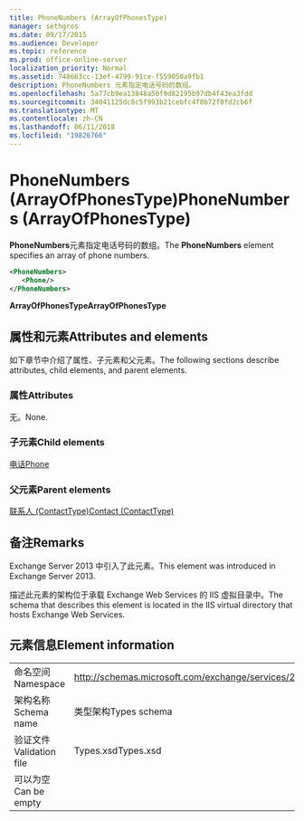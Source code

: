 ```yaml
---
title: PhoneNumbers (ArrayOfPhonesType)
manager: sethgros
ms.date: 09/17/2015
ms.audience: Developer
ms.topic: reference
ms.prod: office-online-server
localization_priority: Normal
ms.assetid: 748663cc-13ef-4799-91ce-f559050a9fb1
description: PhoneNumbers 元素指定电话号码的数组。
ms.openlocfilehash: 5a77cb9ea13848a50f9d82195b97db4f43ea3fdd
ms.sourcegitcommit: 34041125dc8c5f993b21cebfc4f8b72f0fd2cb6f
ms.translationtype: MT
ms.contentlocale: zh-CN
ms.lasthandoff: 06/11/2018
ms.locfileid: "19826766"
---
```

# <a name="phonenumbers-arrayofphonestype"></a><span data-ttu-id="dc3a3-103">PhoneNumbers (ArrayOfPhonesType)</span><span class="sxs-lookup"><span data-stu-id="dc3a3-103">PhoneNumbers (ArrayOfPhonesType)</span></span>

<span data-ttu-id="dc3a3-104">**PhoneNumbers**元素指定电话号码的数组。</span><span class="sxs-lookup"><span data-stu-id="dc3a3-104">The **PhoneNumbers** element specifies an array of phone numbers.</span></span> 
  
```XML
<PhoneNumbers>
   <Phone/>
</PhoneNumbers>
```

 <span data-ttu-id="dc3a3-105">**ArrayOfPhonesType**</span><span class="sxs-lookup"><span data-stu-id="dc3a3-105">**ArrayOfPhonesType**</span></span>
## <a name="attributes-and-elements"></a><span data-ttu-id="dc3a3-106">属性和元素</span><span class="sxs-lookup"><span data-stu-id="dc3a3-106">Attributes and elements</span></span>

<span data-ttu-id="dc3a3-107">如下章节中介绍了属性、子元素和父元素。</span><span class="sxs-lookup"><span data-stu-id="dc3a3-107">The following sections describe attributes, child elements, and parent elements.</span></span>
  
### <a name="attributes"></a><span data-ttu-id="dc3a3-108">属性</span><span class="sxs-lookup"><span data-stu-id="dc3a3-108">Attributes</span></span>

<span data-ttu-id="dc3a3-109">无。</span><span class="sxs-lookup"><span data-stu-id="dc3a3-109">None.</span></span>
  
### <a name="child-elements"></a><span data-ttu-id="dc3a3-110">子元素</span><span class="sxs-lookup"><span data-stu-id="dc3a3-110">Child elements</span></span>

[<span data-ttu-id="dc3a3-111">电话</span><span class="sxs-lookup"><span data-stu-id="dc3a3-111">Phone</span></span>](phone.md)
  
### <a name="parent-elements"></a><span data-ttu-id="dc3a3-112">父元素</span><span class="sxs-lookup"><span data-stu-id="dc3a3-112">Parent elements</span></span>

[<span data-ttu-id="dc3a3-113">联系人 (ContactType)</span><span class="sxs-lookup"><span data-stu-id="dc3a3-113">Contact (ContactType)</span></span>](contact-contacttype.md)
  
## <a name="remarks"></a><span data-ttu-id="dc3a3-114">备注</span><span class="sxs-lookup"><span data-stu-id="dc3a3-114">Remarks</span></span>

<span data-ttu-id="dc3a3-115">Exchange Server 2013 中引入了此元素。</span><span class="sxs-lookup"><span data-stu-id="dc3a3-115">This element was introduced in Exchange Server 2013.</span></span>
  
<span data-ttu-id="dc3a3-116">描述此元素的架构位于承载 Exchange Web Services 的 IIS 虚拟目录中。</span><span class="sxs-lookup"><span data-stu-id="dc3a3-116">The schema that describes this element is located in the IIS virtual directory that hosts Exchange Web Services.</span></span>
  
## <a name="element-information"></a><span data-ttu-id="dc3a3-117">元素信息</span><span class="sxs-lookup"><span data-stu-id="dc3a3-117">Element information</span></span>

|||
|:-----|:-----|
|<span data-ttu-id="dc3a3-118">命名空间</span><span class="sxs-lookup"><span data-stu-id="dc3a3-118">Namespace</span></span>  <br/> |http://schemas.microsoft.com/exchange/services/2006/types  <br/> |
|<span data-ttu-id="dc3a3-119">架构名称</span><span class="sxs-lookup"><span data-stu-id="dc3a3-119">Schema name</span></span>  <br/> |<span data-ttu-id="dc3a3-120">类型架构</span><span class="sxs-lookup"><span data-stu-id="dc3a3-120">Types schema</span></span>  <br/> |
|<span data-ttu-id="dc3a3-121">验证文件</span><span class="sxs-lookup"><span data-stu-id="dc3a3-121">Validation file</span></span>  <br/> |<span data-ttu-id="dc3a3-122">Types.xsd</span><span class="sxs-lookup"><span data-stu-id="dc3a3-122">Types.xsd</span></span>  <br/> |
|<span data-ttu-id="dc3a3-123">可以为空</span><span class="sxs-lookup"><span data-stu-id="dc3a3-123">Can be empty</span></span>  <br/> ||
   

